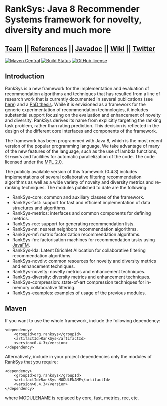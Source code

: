 # RankSys: Java 8 Recommender Systems framework for novelty, diversity and much more

## [Team](https://github.com/RankSys/RankSys/wiki/Team) || [References](https://github.com/RankSys/RankSys/wiki/References) || [Javadoc](http://ranksys.org/javadoc/) || [Wiki](https://github.com/RankSys/RankSys/wiki/) || [Twitter](https://twitter.com/ranksys)

[![Maven Central](https://maven-badges.herokuapp.com/maven-central/org.ranksys/RankSys/badge.png)](http://search.maven.org/#search%7Cga%7C1%7Cg%3A%22org.ranksys%22)
[![Build Status](https://travis-ci.org/RankSys/RankSys.svg?branch=master)](https://travis-ci.org/RankSys/RankSys)
[![GitHub license](https://img.shields.io/github/license/ranksys/RankSys.svg)](https://www.mozilla.org/en-US/MPL/)

## Introduction

RankSys is a new framework for the implementation and evaluation of recommendation algorithms and techniques that has resulted from a line of research work that is currently documented in several publications (see [here](https://github.com/RankSys/RankSys/wiki/References)) and a [PhD thesis](http://saulvargas.es/phd-thesis.pdf).  While it is envisioned as a framework for the generic experimentation of recommendation technologies, it includes substantial support focusing on the evaluation and enhancement of novelty and diversity. RankSys derives its name from explicitly targeting the ranking task problem, rather than rating prediction. This decision is reflected in the design of the different core interfaces and components of the framework.

The framework has been programmed with Java 8, which is the most recent version of the popular programming language. We take advantage of many of the new features of the language, such as the use of lambda functions, `Stream`'s and facilities for automatic parallelization of the code. The code licensed under the [MPL 2.0](https://www.mozilla.org/en-US/MPL/2.0/).

The publicly available version of this framework (0.4.3) includes implementations of several collaborative filtering recommendation algorithms as well as a wide variety of novelty and diversity metrics and re-ranking techniques. The modules published to date are the following:
 * RankSys-core: common and auxiliary classes of the framework.
 * RankSys-fast: support for fast and efficient implementation of data structures and algorithms.
 * RankSys-metrics: interfaces and common components for defining metrics.
 * RankSys-rec: support for generating recommendation lists.
 * RankSys-nn: nearest neighbors recommendation algorithms.
 * RankSys-mf: matrix factorization recommendation algorithms.
 * RankSys-fm: factorisation machines for recommendation tasks using [JavaFM](https://github.com/RankSys/JavaFM).
 * RankSys-lda: Latent Dirichlet Allocation for collaborative filtering recommendation algorithms.
 * RankSys-novdiv: common resources for novelty and diversity metrics and enhancement techniques.
 * RankSys-novelty: novelty metrics and enhancement techniques.
 * RankSys-diversity: diversity metrics and enhancement techniques.
 * RankSys-compression: state-of-art compression techniques for in-memory collaborative filtering.
 * RankSys-examples: examples of usage of the previous modules.

## Maven

If you want to use the whole framework, include the following dependency:
~~~
<dependency>
    <groupId>org.ranksys</groupId>
    <artifactId>RankSys</artifactId>
    <version>0.4.3</version>
</dependency>
~~~
Alternatively, include in your project dependencies only the modules of RankSys that you require:
~~~
<dependency>
    <groupId>org.ranksys</groupId>
    <artifactId>RankSys-MODULENAME</artifactId>
    <version>0.4.3</version>
</dependency>
~~~
where MODULENAME is replaced by core, fast, metrics, rec, etc.
